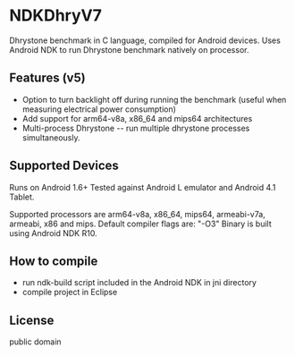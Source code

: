 # NDKDhryV7

Dhrystone benchmark in C language, compiled for Android devices.
Uses Android NDK to run Dhrystone benchmark natively on processor.

## Features (v5)
* Option to turn backlight off during running the benchmark (useful when measuring electrical power consumption)
* Add support for arm64-v8a, x86_64 and mips64 architectures
* Multi-process Dhrystone -- run multiple dhrystone processes simultaneously.

## Supported Devices
Runs on Android 1.6+
Tested against Android L emulator and Android 4.1 Tablet.

Supported processors are arm64-v8a, x86_64, mips64, armeabi-v7a,
armeabi, x86 and mips.
Default compiler flags are: "-O3"
Binary is built using Android NDK R10.

## How to compile
* run ndk-build script included in the Android NDK in jni directory
* compile project in Eclipse

## License
public domain

